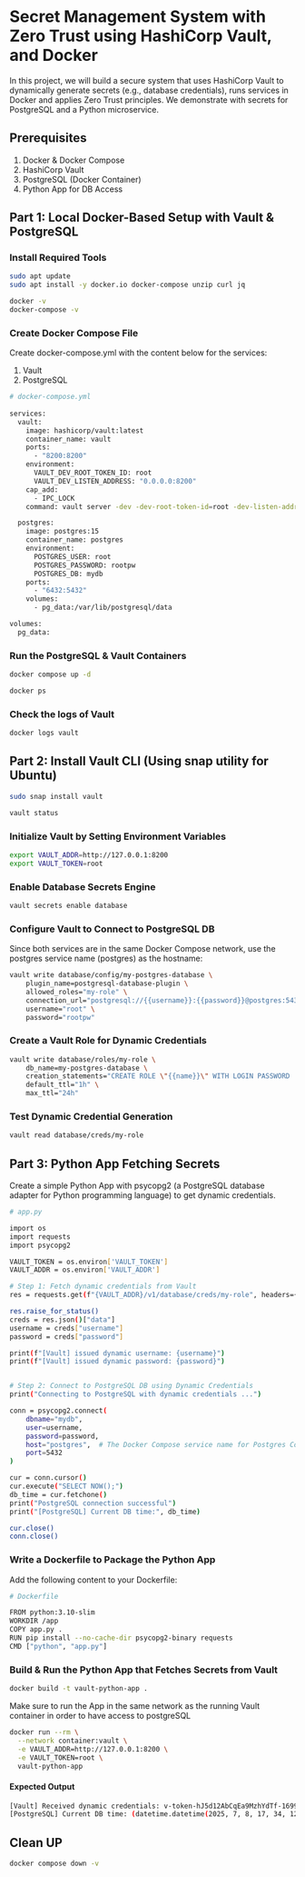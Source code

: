 # Secret Management System with Zero Trust using HashiCorp Vault, and Docker
In this project, we will build a secure system that uses HashiCorp Vault to dynamically generate secrets (e.g., database credentials), runs services in Docker and applies Zero Trust principles. We demonstrate with secrets for PostgreSQL and a Python microservice. 


## Prerequisites
1. Docker & Docker Compose
2. HashiCorp Vault
3. PostgreSQL (Docker Container)
4. Python App for DB Access


## Part 1: Local Docker-Based Setup with Vault & PostgreSQL

### Install Required Tools
```sh
sudo apt update
sudo apt install -y docker.io docker-compose unzip curl jq
```
```sh
docker -v
docker-compose -v
```

### Create Docker Compose File

Create docker-compose.yml with the content below for the services: 
1. Vault
2. PostgreSQL


```sh
# docker-compose.yml
 
services:
  vault:
    image: hashicorp/vault:latest
    container_name: vault
    ports:
      - "8200:8200"
    environment:
      VAULT_DEV_ROOT_TOKEN_ID: root
      VAULT_DEV_LISTEN_ADDRESS: "0.0.0.0:8200"
    cap_add:
      - IPC_LOCK
    command: vault server -dev -dev-root-token-id=root -dev-listen-address=0.0.0.0:8200

  postgres:
    image: postgres:15
    container_name: postgres
    environment:
      POSTGRES_USER: root
      POSTGRES_PASSWORD: rootpw
      POSTGRES_DB: mydb
    ports:
      - "6432:5432"
    volumes:
      - pg_data:/var/lib/postgresql/data

volumes:
  pg_data:
```


### Run the PostgreSQL & Vault Containers 
```sh
docker compose up -d
```

```sh
docker ps
```


### Check the logs of Vault
```sh
docker logs vault
```


## Part 2: Install Vault CLI (Using snap utility for Ubuntu)

```sh
sudo snap install vault
```

```sh
vault status
```

### Initialize Vault by Setting Environment Variables
```sh
export VAULT_ADDR=http://127.0.0.1:8200
export VAULT_TOKEN=root
```

### Enable Database Secrets Engine
```sh
vault secrets enable database
```

### Configure Vault to Connect to PostgreSQL DB
Since both services are in the same Docker Compose network, use the postgres service name (postgres) as the hostname:

```sh
vault write database/config/my-postgres-database \
    plugin_name=postgresql-database-plugin \
    allowed_roles="my-role" \
    connection_url="postgresql://{{username}}:{{password}}@postgres:5432/mydb?sslmode=disable" \
    username="root" \
    password="rootpw"
```

### Create a Vault Role for Dynamic Credentials
```sh
vault write database/roles/my-role \
    db_name=my-postgres-database \
    creation_statements="CREATE ROLE \"{{name}}\" WITH LOGIN PASSWORD '{{password}}' VALID UNTIL '{{expiration}}'; GRANT SELECT ON ALL TABLES IN SCHEMA public TO \"{{name}}\";" \
    default_ttl="1h" \
    max_ttl="24h"
```

### Test Dynamic Credential Generation
```sh
vault read database/creds/my-role
```

## Part 3: Python App Fetching Secrets
Create a simple Python App with psycopg2 (a PostgreSQL database adapter for Python programming language) to get dynamic credentials.

```sh
# app.py

import os
import requests
import psycopg2

VAULT_TOKEN = os.environ['VAULT_TOKEN']
VAULT_ADDR = os.environ['VAULT_ADDR']

# Step 1: Fetch dynamic credentials from Vault
res = requests.get(f"{VAULT_ADDR}/v1/database/creds/my-role", headers={"X-Vault-Token": VAULT_TOKEN})

res.raise_for_status()
creds = res.json()["data"]
username = creds["username"]
password = creds["password"]

print(f"[Vault] issued dynamic username: {username}")
print(f"[Vault] issued dynamic password: {password}")


# Step 2: Connect to PostgreSQL DB using Dynamic Credentials
print("Connecting to PostgreSQL with dynamic credentials ...")

conn = psycopg2.connect(
    dbname="mydb",
    user=username,
    password=password,
    host="postgres",  # The Docker Compose service name for Postgres Container
    port=5432
)

cur = conn.cursor()
cur.execute("SELECT NOW();")
db_time = cur.fetchone()
print("PostgreSQL connection successful")
print("[PostgreSQL] Current DB time:", db_time)

cur.close()
conn.close()
```

### Write a Dockerfile to Package the Python App
Add the following content to your Dockerfile:

```sh
# Dockerfile

FROM python:3.10-slim
WORKDIR /app
COPY app.py .
RUN pip install --no-cache-dir psycopg2-binary requests
CMD ["python", "app.py"]
```


### Build & Run the Python App that Fetches Secrets from Vault
```sh
docker build -t vault-python-app .
```

Make sure to run the App in the same network as the running Vault container in order to have access to postgreSQL
```sh
docker run --rm \
  --network container:vault \
  -e VAULT_ADDR=http://127.0.0.1:8200 \
  -e VAULT_TOKEN=root \
  vault-python-app
```

#### Expected Output
```sh
[Vault] Received dynamic credentials: v-token-hJ5d12AbCqEa9MzhYdTf-1699577927
[PostgreSQL] Current DB time: (datetime.datetime(2025, 7, 8, 17, 34, 12, 123456),)
```

## Clean UP
```sh
docker compose down -v
```

